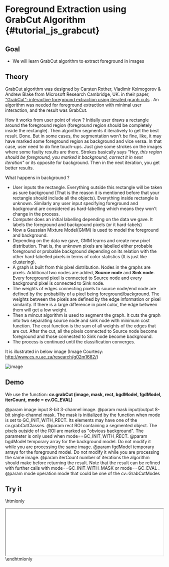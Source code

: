 Foreground Extraction using GrabCut Algorithm {#tutorial_js_grabcut}
=========================================================

Goal
----

-   We will learn GrabCut algorithm to extract foreground in images

Theory
------

GrabCut algorithm was designed by Carsten Rother, Vladimir Kolmogorov & Andrew Blake from Microsoft
Research Cambridge, UK. in their paper, ["GrabCut": interactive foreground extraction using iterated
graph cuts](http://dl.acm.org/citation.cfm?id=1015720) . An algorithm was needed for foreground
extraction with minimal user interaction, and the result was GrabCut.

How it works from user point of view ? Initially user draws a rectangle around the foreground region
(foreground region should be completely inside the rectangle). Then algorithm segments it
iteratively to get the best result. Done. But in some cases, the segmentation won't be fine, like,
it may have marked some foreground region as background and vice versa. In that case, user need to
do fine touch-ups. Just give some strokes on the images where some faulty results are there. Strokes
basically says *"Hey, this region should be foreground, you marked it background, correct it in next
iteration"* or its opposite for background. Then in the next iteration, you get better results.

What happens in background ?

-   User inputs the rectangle. Everything outside this rectangle will be taken as sure background
    (That is the reason it is mentioned before that your rectangle should include all the
    objects). Everything inside rectangle is unknown. Similarly any user input specifying
    foreground and background are considered as hard-labelling which means they won't change in
    the process.
-   Computer does an initial labelling depending on the data we gave. It labels the foreground and
    background pixels (or it hard-labels)
-   Now a Gaussian Mixture Model(GMM) is used to model the foreground and background.
-   Depending on the data we gave, GMM learns and create new pixel distribution. That is, the
    unknown pixels are labelled either probable foreground or probable background depending on its
    relation with the other hard-labelled pixels in terms of color statistics (It is just like
    clustering).
-   A graph is built from this pixel distribution. Nodes in the graphs are pixels. Additional two
    nodes are added, **Source node** and **Sink node**. Every foreground pixel is connected to
    Source node and every background pixel is connected to Sink node.
-   The weights of edges connecting pixels to source node/end node are defined by the probability
    of a pixel being foreground/background. The weights between the pixels are defined by the edge
    information or pixel similarity. If there is a large difference in pixel color, the edge
    between them will get a low weight.
-   Then a mincut algorithm is used to segment the graph. It cuts the graph into two separating
    source node and sink node with minimum cost function. The cost function is the sum of all
    weights of the edges that are cut. After the cut, all the pixels connected to Source node
    become foreground and those connected to Sink node become background.
-   The process is continued until the classification converges.

It is illustrated in below image (Image Courtesy: <http://www.cs.ru.ac.za/research/g02m1682/>)

![image](images/grabcut_scheme.jpg)

Demo
----

We use the function: **cv.grabCut (image, mask, rect, bgdModel, fgdModel, iterCount, mode = cv.GC_EVAL)**

@param image      input 8-bit 3-channel image.
@param mask       input/output 8-bit single-channel mask. The mask is initialized by the function when mode is set to GC_INIT_WITH_RECT. Its elements may have one of the cv.grabCutClasses.
@param rect       ROI containing a segmented object. The pixels outside of the ROI are marked as "obvious background". The parameter is only used when mode==GC_INIT_WITH_RECT.
@param bgdModel   temporary array for the background model. Do not modify it while you are processing the same image.
@param fgdModel   temporary arrays for the foreground model. Do not modify it while you are processing the same image.
@param iterCount  number of iterations the algorithm should make before returning the result. Note that the result can be refined with further calls with mode==GC_INIT_WITH_MASK or mode==GC_EVAL .
@param mode       operation mode that could be one of the cv::GrabCutModes

Try it
------

\htmlonly
<iframe src="../../js_grabcut_grabCut.html" width="100%"
        onload="this.style.height=this.contentDocument.body.scrollHeight +'px';">
</iframe>
\endhtmlonly
